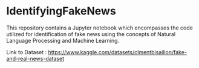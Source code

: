 # IdentifyingFakeNews
This repository contains a Jupyter notebook which encompasses the code utilized for identification of fake news using the concepts of Natural Language Processing and Machine Learning. 

Link to Dataset : https://www.kaggle.com/datasets/clmentbisaillon/fake-and-real-news-dataset
